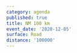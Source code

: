 ```yaml
---
category: agenda
published: true
title: NM 100 km
event_date: '2020-12-05'
surface: Road
distance: '100000'
---
```

